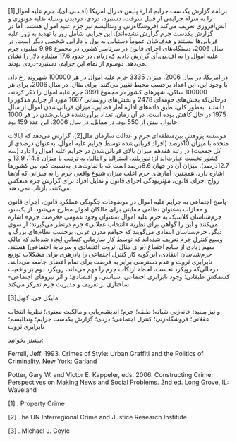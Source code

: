  برنامة گزارش یکدست جرایم ادارة پلیس فدرال امریکا (اف.‌بی.‌آی)، جرم علیه اموال[1] را به‌ منزله جرایمی از قبیل سرقت، دستبرد، دزدی، دزدیدن وسیلة نقلیة موتوری و آتش‌افروزی تعریف می‌کند (فروشگاه‌زنی و وندالیسم نیز جرم علیه اموال هستند، اما در گزارش یکدست جرم گزارش نشده‌اند). این جرایم، شامل زور یا تهدید به زور علیه قربانی‌ها نیستند و هدف‌شان عموماً دستیابی به پول یا دارایی شخصی دیگر است. در سال 2006، دستگاه‌های اجرای قانون در سرتاسر کشور، در مجموع 9.98 میلیون جرم علیه اموال را به اف.‌بی.‌آی گزارش دادند که زیانی در حدود 17.6 میلیارد دلار را نشان می‌دهد. دوسوم از تمام این جرایم، دستبرد-دزدی بودند.

در امریکا، در سال 2006، میزان 3335 جرم علیه اموال در هر 100000 شهروند رخ داد. با وجود این، این اعداد برحسب محیط تغییر می‌کنند. برای مثال، در سال 2006، برای هر 100000 ساکن، شهرهای کشور در مجموع 3991 جرم علیه اموال را ذکر کردند، درحالی‌که بخش‌های حومه‌ای 2478 و بخش‌های روستایی 1667 مورد از جرایم مذکور را داشتند. به‌طور کلی، طبق داده‌های ادارة آمار قضایی، میزان قربانی‌شدن اموال از سال 1975 در حال کاهش بوده است، در آن زمان، تعداد برآوردشدة قربانی‌شدن در هر 1000 خانوار، بیش از 550 بود. در مقابل، در سال 2006، این عدد 159 بود.

 موسسة پژوهش بین‌منطقه‌ای جرم و عدالت سازمان ملل[2]، گزارش می‌دهد که ایالات متحده با میزان 10درصد (افراد قربانی‌شده توسط جرایم علیه اموال، به‌عنوان درصدی از کل جمعیت) در رتبه هفدهم میزان بالای قربانی‌شدن در جرایم علیه اموال را دارد (سه کشور نخست عبارت‌اند از: نیوزیلند، استرالیا و ایتالیا، به ترتیب با میزان 14.8، 13.9 و 12.7درصد). میزان آن در جهان 8.6درصد است که با تفاوت‌های به‌نسبت کم، بین کشورها اشاره دارد. همچنین، آمارهای جرم اغلب میزان شیوع واقعی جرم را به میزانی که آن‌ها رواج اجرای قانون، مؤثربودگی اجرای قانون و تمایل افراد برای گزارش جرم منعکس می‌کنند، بازتاب نمی‌دهند.

پاسخ اجتماعی به جرایم علیه اموال در موضوعات چگونگی عملکرد قانون، اجرای قانون و مجازات به‌عنوان نظامی حمایتی برای مالکان اموال مطرح می‌شود. از یک‌سو، جرم‌شناسان کلاسیک به جرم علیه اموال به‌عنوان وجود عمومی «فرصت جرم» اشاره می‌کنند و این را گواهی برای نظریة «انتخاب عقلانی» جرم درنظر می‌گیرند؛ از سوی دیگر، جرم‌شناسان انتقادی می‌گویند که جوامع مدرن غربی، برحسب نظام‌های بزرگ و وسیع کنترل جرم تعریف شده‌اند که توسط کار سازمانی کسانی ایجاد شده‌اند که مالکِ سهم زیادی از منابع اجتماع (برای مثال، ثروت اقتصادی و سرمایة اجتماعی) هستند. جرم‌شناسان انتقادی، این‌گونه کار کنترل اجتماعی را پادزهری برای مشکلات توزیع نابرابری ثروت و عدم دسترسی برابر به فرصت برای تمام اعضای جامعه می‌دانند. درحالی‌که رویکرد نخست، لحظة ارتکاب جرم را مهم می‌داند، رویکرد دوم بر واقعیت کشمکش طبقاتی؛ وجود نابرابری اجتماعی، سیاسی، و اقتصادی؛ و اثر نیروهای اجتماعی-ساختاری بر تعریف و مدیریت جرم تمرکز می‌کند.

 مایکل جی. کویل[3]

 و نیز ببینید: خانه‌زنی شبانه؛ طبقه؛ جرم؛ اندیشه‌ربایی و مالکیت معنوی؛ نظریۀ انتخاب عقلانی؛ فروشگاه‌زنی؛ کنترل اجتماعی؛ دزدی؛ گزارش یکدست جرایم؛ وندالیسم؛ نابرابری ثروت

بیشتر بخوانید:

Ferrell, Jeff. 1993. Crimes of Style: Urban Graffiti and the Politics of Criminality. New York: Garland

Potter, Gary W. and Victor E. Kappeler, eds. 2006. Constructing Crime: Perspectives on Making News and Social Problems. 2nd ed. Long Grove, IL: Waveland

 [1] . Property Crime

 [2] . he UN Interregional Crime and Justice Research Institute

 [3] . Michael J. Coyle

 

 

 

 